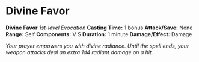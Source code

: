 # Divine Favor

**Divine Favor**
_1st-level Evocation_
**Casting Time:** 1 bonus
**Attack/Save:** None
**Range:** Self
**Components:** V S
**Duration:** 1 minute
**Damage/Effect:** Damage

*Your prayer empowers you with divine radiance. Until the spell ends, your weapon attacks deal an extra 1d4 radiant damage on a hit.*